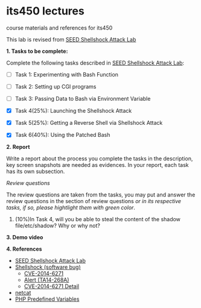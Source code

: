# its450 lectures

course materials and references for its450

This lab is revised from [SEED Shellshock Attack Lab](https://seedsecuritylabs.org/Labs_16.04/Software/Shellshock/)

**1. Tasks to be complete:**

Complete the following tasks described in [SEED Shellshock Attack Lab](../lab04/refs/Shellshock.pdf):

- [ ] Task 1: Experimenting with Bash Function
- [ ] Task 2: Setting up CGI programs
- [ ] Task 3: Passing Data to Bash via Environment Variable
- [x] Task 4(25%): Launching the Shellshock Attack
- [x] Task 5(25%): Getting a Reverse Shell via Shellshock Attack
- [x] Task 6(40%): Using the Patched Bash


**2. Report**

Write a report about the process you complete the tasks in the description, key screen snapshots are needed as evidences. In your report, each task has its own subsection.

*Review questions*

The review questions are taken from the tasks, you may put and answer the review questions in the section of review questions *or in its respective tasks, if so, please hightlight them with green color*.

1. (10%)In Task 4, will you be able to steal the content of the shadow file/etc/shadow? Why or why not?


**3. Demo video**


**4. References**
* [SEED Shellshock Attack Lab](https://seedsecuritylabs.org/Labs_16.04/Software/Shellshock/)
* [Shellshock (software bug)](https://en.wikipedia.org/wiki/Shellshock_(software_bug))
  * [CVE-2014-6271](https://cve.mitre.org/cgi-bin/cvename.cgi?name=cve-2014-6271)
  * [Alert (TA14-268A)](https://us-cert.cisa.gov/ncas/alerts/TA14-268A)
  * [CVE-2014-6271 Detail](https://nvd.nist.gov/vuln/detail/CVE-2014-6271)
* [netcat](https://en.wikipedia.org/wiki/Netcat)
* [PHP Predefined Variables](https://www.php.net/manual/en/reserved.variables.php)